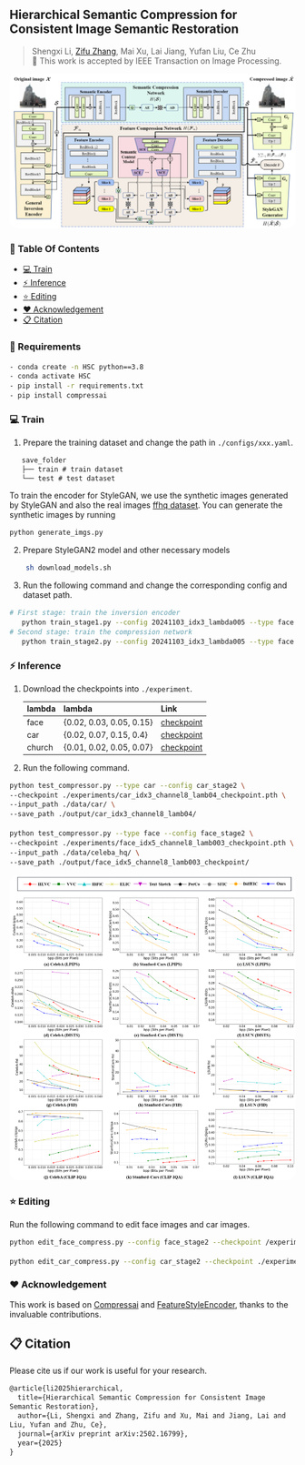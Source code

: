 ## Hierarchical Semantic Compression for Consistent Image Semantic Restoration

> Shengxi Li, [Zifu Zhang](https://github.com/bblgbr), Mai Xu, Lai Jiang, Yufan Liu, Ce Zhu<br>
> :partying_face: This work is accepted by IEEE Transaction on Image Processing.

<p align="center">
    <img src="assets/framework.png" style="border-radius: 15px"><br>
</p>

### :book: Table Of Contents
- [:computer: Train](#computer-train)
- [:zap: Inference](#inference)
- [:star: Editing](#editing)
- [:heart: Acknowledgement](#acknowledgement)
- [:clipboard: Citation](#cite)

### :wrench: Requirements

```bash
- conda create -n HSC python==3.8
- conda activate HSC
- pip install -r requirements.txt
- pip install compressai
```

### <a name="train"></a>:computer: Train

1. Prepare the training dataset and change the path in `./configs/xxx.yaml`.

```
   save_folder
   ├── train # train dataset
   └── test # test dataset
```

To train the encoder for StyleGAN, we use the synthetic images generated by StyleGAN and also the real images [ffhq dataset](https://github.com/NVlabs/ffhq-dataset).
You can generate the synthetic images by running

```bash
python generate_imgs.py
```

2. Prepare StyleGAN2 model and other necessary models

```bash
    sh download_models.sh
```

3. Run the following command and change the corresponding config and dataset path.

```bash
# First stage: train the inversion encoder
   python train_stage1.py --config 20241103_idx3_lambda005 --type face --real_dataset_path xxx --dataset_path xxx
# Second stage: train the compression network
   python train_stage2.py --config 20241103_idx3_lambda005 --type face --real_dataset_path xxx --dataset_path xxx
```

### <a name="inference"></a>:zap: Inference

1. Download the checkpoints into `./experiment`.

    | lambda   | lambda | Link |
    | --------- | ------------------ |----------- |
    | face  | {0.02, 0.03, 0.05, 0.15} | [checkpoint](https://bhpan.buaa.edu.cn/link/AAAC3E377EB85D4E128404740C29CF971C)             |
    | car  | {0.02, 0.07, 0.15, 0.4} | [checkpoint](https://bhpan.buaa.edu.cn/link/AAAC3E377EB85D4E128404740C29CF971C)             |
    | church  | {0.01, 0.02, 0.05, 0.07} | [checkpoint](https://bhpan.buaa.edu.cn/link/AAAC3E377EB85D4E128404740C29CF971C)              |

2. Run the following command.

```bash
python test_compressor.py --type car --config car_stage2 \
--checkpoint ./experiments/car_idx3_channel8_lamb04_checkpoint.pth \
--input_path ./data/car/ \
--save_path ./output/car_idx3_channel8_lamb04/

python test_compressor.py --type face --config face_stage2 \
--checkpoint ./experiments/face_idx5_channel8_lamb003_checkpoint.pth \
--input_path ./data/celeba_hq/ \
--save_path ./output/face_idx5_channel8_lamb003_checkpoint/
```

<p align="center">
    <img src="assets/curve.png" style="border-radius: 15px"><br>
</p>

### <a name="editing"></a>:star: Editing

Run the following command to edit face images and car images.

```bash
python edit_face_compress.py --config face_stage2 --checkpoint /experiments/face_idx5_channel8_lamb003_checkpoint.pth --input_path ./data/celeba_hq_5k/ --save_path ./output/face_idx5_channel8_lamb003_checkpoint_edit/ --edit Eyeglasses

python edit_car_compress.py --config car_stage2 --checkpoint ./experiments/car_idx3_channel8_lamb04_checkpoint.pth --input_path ./data/car/ --save_path ./output/car_idx3_channel8_lamb04_checkpoint_edit --edit Viewpoint_II 

```

### <a name="acknowledgement">:heart: Acknowledgement
This work is based on [Compressai](https://github.com/InterDigitalInc/CompressAI) and [FeatureStyleEncoder](https://github.com/InterDigitalInc/FeatureStyleEncoder), thanks to the invaluable contributions.

## <a name="cite"></a>:clipboard: Citation

Please cite us if our work is useful for your research.

```
@article{li2025hierarchical,
  title={Hierarchical Semantic Compression for Consistent Image Semantic Restoration},
  author={Li, Shengxi and Zhang, Zifu and Xu, Mai and Jiang, Lai and Liu, Yufan and Zhu, Ce},
  journal={arXiv preprint arXiv:2502.16799},
  year={2025}
}
```